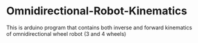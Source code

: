 # Omnidirectional-Robot-Kinematics
This is arduino program that contains both inverse and forward kinematics of omnidirectional wheel robot (3 and 4 wheels)
